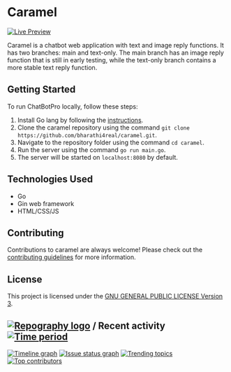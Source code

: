 # Caramel

[![Live Preview](https://img.shields.io/badge/Live%20Preview-%E2%9C%A8-blue)](https://caramel-chat.vercel.app/)

Caramel is a chatbot web application with text and image reply functions. It has two branches: main and text-only. The main branch has an image reply function that is still in early testing, while the text-only branch contains a more stable text reply function.


## Getting Started

To run ChatBotPro locally, follow these steps:

1. Install Go lang by following the [instructions](https://go.dev/doc/install).
2. Clone the caramel repository using the command `git clone https://github.com/bharathi4real/caramel.git`.
3. Navigate to the repository folder using the command `cd caramel`.
4. Run the server using the command `go run main.go`.
5. The server will be started on `localhost:8080` by default.

## Technologies Used

- Go
- Gin web framework
- HTML/CSS/JS

## Contributing

Contributions to caramel are always welcome! Please check out the [contributing guidelines](CONTRIBUTING.md) for more information.

## License

This project is licensed under the [GNU GENERAL PUBLIC LICENSE
Version 3](LICENSE).




## [![Repography logo](https://images.repography.com/logo.svg)](https://repography.com) / Recent activity [![Time period](https://images.repography.com/36738508/Bharathi4real/caramel/recent-activity/lJaTBixfuq0IS_rDjk2KBYFqAiRiLXdvdSfjj2TYcNs/h-O9tEDpEgNBpMFE7_QdkGBlQEB41zMlkBTIhY19duE_badge.svg)](https://repography.com)
[![Timeline graph](https://images.repography.com/36738508/Bharathi4real/caramel/recent-activity/lJaTBixfuq0IS_rDjk2KBYFqAiRiLXdvdSfjj2TYcNs/h-O9tEDpEgNBpMFE7_QdkGBlQEB41zMlkBTIhY19duE_timeline.svg)](https://github.com/Bharathi4real/caramel/commits)
[![Issue status graph](https://images.repography.com/36738508/Bharathi4real/caramel/recent-activity/lJaTBixfuq0IS_rDjk2KBYFqAiRiLXdvdSfjj2TYcNs/h-O9tEDpEgNBpMFE7_QdkGBlQEB41zMlkBTIhY19duE_issues.svg)](https://github.com/Bharathi4real/caramel/issues)
[![Trending topics](https://images.repography.com/36738508/Bharathi4real/caramel/recent-activity/lJaTBixfuq0IS_rDjk2KBYFqAiRiLXdvdSfjj2TYcNs/h-O9tEDpEgNBpMFE7_QdkGBlQEB41zMlkBTIhY19duE_words.svg)](https://github.com/Bharathi4real/caramel/commits)
[![Top contributors](https://images.repography.com/36738508/Bharathi4real/caramel/recent-activity/lJaTBixfuq0IS_rDjk2KBYFqAiRiLXdvdSfjj2TYcNs/h-O9tEDpEgNBpMFE7_QdkGBlQEB41zMlkBTIhY19duE_users.svg)](https://github.com/Bharathi4real/caramel/graphs/contributors)


